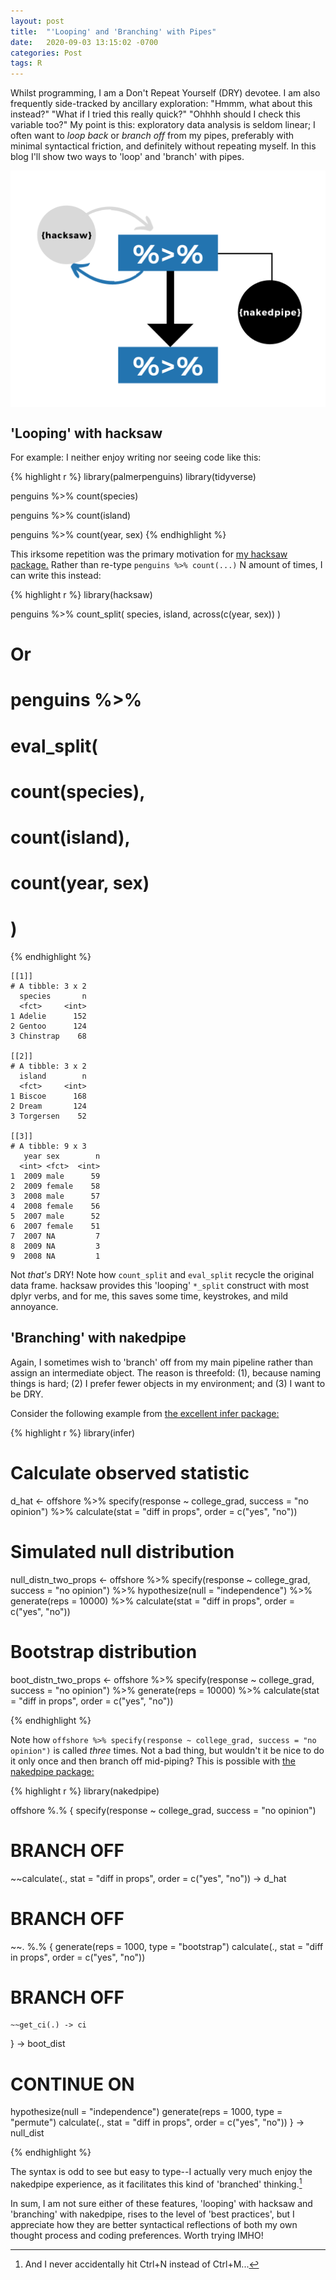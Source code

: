 ```yaml
---
layout: post
title:  "'Looping' and 'Branching' with Pipes"
date:   2020-09-03 13:15:02 -0700
categories: Post
tags: R
---
```


Whilst programming, I am a Don't Repeat Yourself (DRY) devotee. I am also frequently side-tracked by ancillary exploration: "Hmmm, what about this instead?" "What if I tried this really quick?" "Ohhhh should I check this variable too?" My point is this: exploratory data analysis is seldom linear; I often want to *loop back* or *branch off* from my pipes, preferably with minimal syntactical friction, and definitely without repeating myself. In this blog I'll show two ways to 'loop' and 'branch' with pipes. 

<img src="/img/loopandbranch.png" alt="pipeflow" align="center"/> 

## 'Looping' with hacksaw

For example: I neither enjoy writing nor seeing code like this:

{% highlight r %}
library(palmerpenguins)
library(tidyverse)

penguins %>% 
  count(species)

penguins %>% 
  count(island)

penguins %>% 
  count(year, sex)
{% endhighlight %}

This irksome repetition was the primary motivation for [my hacksaw package.](https://github.com/daranzolin/hacksaw) Rather than re-type `penguins %>% count(...)` N amount of times, I can write this instead:

{% highlight r %}
library(hacksaw)

penguins %>%
    count_split(
        species,
        island,
        across(c(year, sex))
    )

# Or
# penguins %>%
#    eval_split(
#        count(species),
#        count(island),
#        count(year, sex)
#    )
{% endhighlight %}

```
[[1]]
# A tibble: 3 x 2
  species       n
  <fct>     <int>
1 Adelie      152
2 Gentoo      124
3 Chinstrap    68

[[2]]
# A tibble: 3 x 2
  island        n
  <fct>     <int>
1 Biscoe      168
2 Dream       124
3 Torgersen    52

[[3]]
# A tibble: 9 x 3
   year sex        n
  <int> <fct>  <int>
1  2009 male      59
2  2009 female    58
3  2008 male      57
4  2008 female    56
5  2007 male      52
6  2007 female    51
7  2007 NA         7
8  2009 NA         3
9  2008 NA         1
```

Not *that's* DRY! Note how `count_split` and `eval_split` recycle the original data frame. hacksaw provides this 'looping' `*_split` construct with most dplyr verbs, and for me, this saves some time, keystrokes, and mild annoyance.

## 'Branching' with nakedpipe

Again, I sometimes wish to 'branch' off from my main pipeline rather than assign an intermediate object. The reason is threefold: (1), because naming things is hard; (2) I prefer fewer objects in my environment; and (3) I want to be DRY.

Consider the following example from [the excellent infer package:](https://github.com/tidymodels/infer)

{% highlight r %}
library(infer)

# Calculate observed statistic
d_hat <- offshore %>%
  specify(response ~ college_grad, success = "no opinion") %>%
  calculate(stat = "diff in props", order = c("yes", "no"))

# Simulated null distribution
null_distn_two_props <- offshore %>%
  specify(response ~ college_grad, success = "no opinion") %>%
  hypothesize(null = "independence") %>%
  generate(reps = 10000) %>%
  calculate(stat = "diff in props", order = c("yes", "no"))

# Bootstrap distribution
boot_distn_two_props <- offshore %>%
  specify(response ~ college_grad, success = "no opinion") %>%
  generate(reps = 10000) %>%
  calculate(stat = "diff in props", order = c("yes", "no"))

{% endhighlight %}

Note how `offshore %>% specify(response ~ college_grad, success = "no opinion")` is called *three* times. Not a bad thing, but wouldn't it be nice to do it only once and then branch off mid-piping? This is possible with [the nakedpipe package:](https://github.com/moodymudskipper/nakedpipe)

{% highlight r %}
library(nakedpipe)

offshore %.% {
  specify(response ~ college_grad, success = "no opinion")
  
  # BRANCH OFF
  ~~calculate(., stat = "diff in props", order = c("yes", "no")) -> d_hat
  
  # BRANCH OFF
  ~~. %.% {
    generate(reps = 1000, type = "bootstrap")
    calculate(., stat = "diff in props", order = c("yes", "no"))

  # BRANCH OFF
    ~~get_ci(.) -> ci

  } -> boot_dist
  
  # CONTINUE ON
  hypothesize(null = "independence")
  generate(reps = 1000, type = "permute")
  calculate(., stat = "diff in props", order = c("yes", "no"))
} -> null_dist

{% endhighlight %}

The syntax is odd to see but easy to type--I actually very much enjoy the nakedpipe experience, as it facilitates this kind of 'branched' thinking.[^1]

[^1]: And I never accidentally hit Ctrl+N instead of Ctrl+M...

In sum, I am not sure either of these features, 'looping' with hacksaw and 'branching' with nakedpipe, rises to the level of 'best practices', but I appreciate how they are better syntactical reflections of both my own thought process and coding preferences. Worth trying IMHO!









